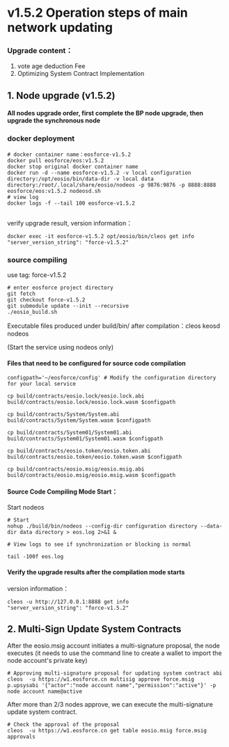 # v1.5.2 Operation steps of main network updating


### Upgrade content：

1. vote age deduction Fee
2. Optimizing System Contract Implementation





## 1. Node upgrade (v1.5.2)

#### All nodes upgrade order, first complete the BP node upgrade, then upgrade the synchronous node


 

### docker deployment

```
# docker container name：eosforce-v1.5.2
docker pull eosforce/eos:v1.5.2
docker stop original docker container name
docker run -d --name eosforce-v1.5.2 -v local configuration directory:/opt/eosio/bin/data-dir -v local data directory:/root/.local/share/eosio/nodeos -p 9876:9876 -p 8888:8888 eosforce/eos:v1.5.2 nodeosd.sh
# view log
docker logs -f --tail 100 eosforce-v1.5.2
    
```
verify upgrade result, version information：
```shell
docker exec -it eosforce-v1.5.2 opt/eosio/bin/cleos get info
"server_version_string": "force-v1.5.2"
```

### source compiling 
use tag: force-v1.5.2

```shell
# enter eosforce project directory
git fetch
git checkout force-v1.5.2
git submodule update --init --recursive
./eosio_build.sh
```

Executable files produced under build/bin/ after compilation：cleos  keosd  nodeos

(Start the service using nodeos only)

#### Files that need to be configured for source code compilation
```shell
configpath='~/eosforce/config' # Modify the configuration directory for your local service

cp build/contracts/eosio.lock/eosio.lock.abi  build/contracts/eosio.lock/eosio.lock.wasm $configpath

cp build/contracts/System/System.abi build/contracts/System/System.wasm $configpath

cp build/contracts/System01/System01.abi build/contracts/System01/System01.wasm $configpath

cp build/contracts/eosio.token/eosio.token.abi build/contracts/eosio.token/eosio.token.wasm $configpath

cp build/contracts/eosio.msig/eosio.msig.abi build/contracts/eosio.msig/eosio.msig.wasm $configpath
```

#### Source Code Compiling Mode Start：
Start nodeos

```shell
# Start
nohup ./build/bin/nodeos --config-dir configuration directory --data-dir data directory > eos.log 2>&1 &

# View logs to see if synchronization or blocking is normal

tail -100f eos.log
```

#### Verify the upgrade results after the compilation mode starts
version information：


```shell
cleos -u http://127.0.0.1:8888 get info
"server_version_string": "force-v1.5.2"
```


## 2. Multi-Sign Update System Contracts

After the eosio.msig account initiates a multi-signature proposal, the node executes (it needs to use the command line to create a wallet to import the node account's private key)

```shell
# Approving multi-signature proposal for updating system contract abi
cleos  -u https://w1.eosforce.cn multisig approve force.msig p.upsysabi '{"actor":"node account name","permission":"active"}' -p node account name@active
```

After more than 2/3 nodes approve, we can execute the multi-signature update system contract.

```shell
# Check the approval of the proposal
cleos  -u https://w1.eosforce.cn get table eosio.msig force.msig approvals
```